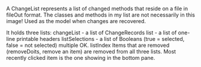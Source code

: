 A ChangeList represents a list of changed methods that reside on a file in fileOut format.  The classes and methods in my list are not necessarily in this image!  Used as the model when changes are recovered.

It holds three lists:
	changeList - a list of ChangeRecords
	list - a list of one-line printable headers
	listSelections - a list of Booleans (true = selected, false = not selected) multiple OK.
	listIndex 
Items that are removed (removeDoits, remove an item) are removed from all three lists.
Most recently clicked item is the one showing in the bottom pane.